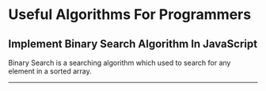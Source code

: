 <h1>Useful Algorithms For Programmers</h1>
<h2>Implement Binary Search Algorithm In JavaScript</h1>
<p>Binary Search is a searching algorithm which used to search for any element in a sorted array.</p>
<hr/>